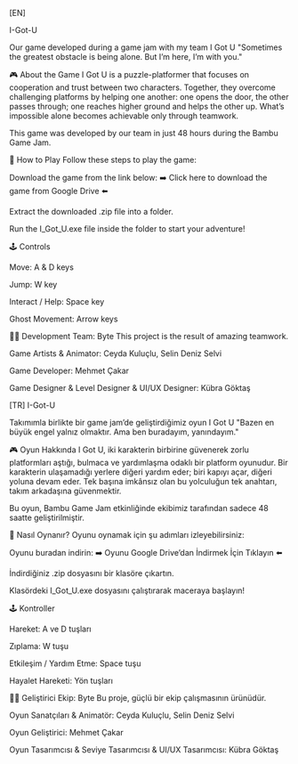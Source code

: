 [EN]

I-Got-U

Our game developed during a game jam with my team
I Got U
"Sometimes the greatest obstacle is being alone. But I’m here, I’m with you."

🎮 About the Game
I Got U is a puzzle-platformer that focuses on cooperation and trust between two characters. Together, they overcome challenging platforms by helping one another: one opens the door, the other passes through; one reaches higher ground and helps the other up.
What’s impossible alone becomes achievable only through teamwork.

This game was developed by our team in just 48 hours during the Bambu Game Jam.

🚀 How to Play
Follow these steps to play the game:

Download the game from the link below:
➡️ Click here to download the game from Google Drive ⬅️

Extract the downloaded .zip file into a folder.

Run the I_Got_U.exe file inside the folder to start your adventure!

🕹️ Controls

Move: A & D keys

Jump: W key

Interact / Help: Space key

Ghost Movement: Arrow keys

🧑‍💻 Development Team: Byte
This project is the result of amazing teamwork.

Game Artists & Animator: Ceyda Kuluçlu, Selin Deniz Selvi

Game Developer: Mehmet Çakar

Game Designer & Level Designer & UI/UX Designer: Kübra Göktaş




[TR]
I-Got-U

Takımımla birlikte bir game jam’de geliştirdiğimiz oyun
I Got U
"Bazen en büyük engel yalnız olmaktır. Ama ben buradayım, yanındayım."

🎮 Oyun Hakkında
I Got U, iki karakterin birbirine güvenerek zorlu platformları aştığı, bulmaca ve yardımlaşma odaklı bir platform oyunudur.
Bir karakterin ulaşamadığı yerlere diğeri yardım eder; biri kapıyı açar, diğeri yoluna devam eder.
Tek başına imkânsız olan bu yolculuğun tek anahtarı, takım arkadaşına güvenmektir.

Bu oyun, Bambu Game Jam etkinliğinde ekibimiz tarafından sadece 48 saatte geliştirilmiştir.

🚀 Nasıl Oynanır?
Oyunu oynamak için şu adımları izleyebilirsiniz:

Oyunu buradan indirin:
➡️ Oyunu Google Drive’dan İndirmek İçin Tıklayın ⬅️

İndirdiğiniz .zip dosyasını bir klasöre çıkartın.

Klasördeki I_Got_U.exe dosyasını çalıştırarak maceraya başlayın!

🕹️ Kontroller

Hareket: A ve D tuşları

Zıplama: W tuşu

Etkileşim / Yardım Etme: Space tuşu

Hayalet Hareketi: Yön tuşları

🧑‍💻 Geliştirici Ekip: Byte
Bu proje, güçlü bir ekip çalışmasının ürünüdür.

Oyun Sanatçıları & Animatör: Ceyda Kuluçlu, Selin Deniz Selvi

Oyun Geliştirici: Mehmet Çakar

Oyun Tasarımcısı & Seviye Tasarımcısı & UI/UX Tasarımcısı: Kübra Göktaş
